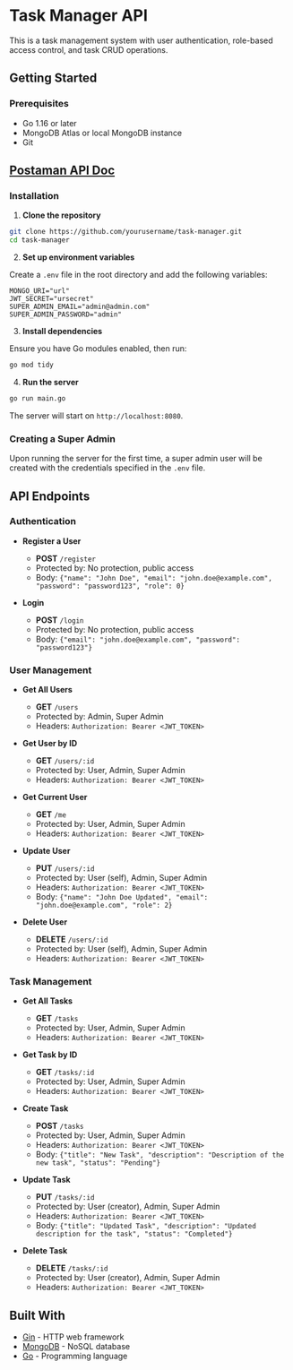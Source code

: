 # Task Manager API

This is a task management system with user authentication, role-based access control, and task CRUD operations.

## Getting Started

### Prerequisites

- Go 1.16 or later
- MongoDB Atlas or local MongoDB instance
- Git

## [Postaman API Doc](https://documenter.getpostman.com/view/20213080/2sA3rzLD74)

### Installation

1. **Clone the repository**

```bash
git clone https://github.com/yourusername/task-manager.git
cd task-manager
```

2. **Set up environment variables**

Create a `.env` file in the root directory and add the following variables:

```env
MONGO_URI="url"
JWT_SECRET="ursecret"
SUPER_ADMIN_EMAIL="admin@admin.com"
SUPER_ADMIN_PASSWORD="admin"
```

3. **Install dependencies**

Ensure you have Go modules enabled, then run:

```bash
go mod tidy
```

4. **Run the server**

```bash
go run main.go
```

The server will start on `http://localhost:8080`.

### Creating a Super Admin

Upon running the server for the first time, a super admin user will be created with the credentials specified in the `.env` file.

## API Endpoints

### Authentication

- **Register a User**
  - **POST** `/register`
  - Protected by: No protection, public access
  - Body: `{"name": "John Doe", "email": "john.doe@example.com", "password": "password123", "role": 0}`

- **Login**
  - **POST** `/login`
  - Protected by: No protection, public access
  - Body: `{"email": "john.doe@example.com", "password": "password123"}`

### User Management

- **Get All Users**
  - **GET** `/users`
  - Protected by: Admin, Super Admin
  - Headers: `Authorization: Bearer <JWT_TOKEN>`

- **Get User by ID**
  - **GET** `/users/:id`
  - Protected by: User, Admin, Super Admin
  - Headers: `Authorization: Bearer <JWT_TOKEN>`

- **Get Current User**
  - **GET** `/me`
  - Protected by: User, Admin, Super Admin
  - Headers: `Authorization: Bearer <JWT_TOKEN>`

- **Update User**
  - **PUT** `/users/:id`
  - Protected by: User (self), Admin, Super Admin
  - Headers: `Authorization: Bearer <JWT_TOKEN>`
  - Body: `{"name": "John Doe Updated", "email": "john.doe@example.com", "role": 2}`

- **Delete User**
  - **DELETE** `/users/:id`
  - Protected by: User (self), Admin, Super Admin
  - Headers: `Authorization: Bearer <JWT_TOKEN>`

### Task Management

- **Get All Tasks**
  - **GET** `/tasks`
  - Protected by: User, Admin, Super Admin
  - Headers: `Authorization: Bearer <JWT_TOKEN>`

- **Get Task by ID**
  - **GET** `/tasks/:id`
  - Protected by: User, Admin, Super Admin
  - Headers: `Authorization: Bearer <JWT_TOKEN>`

- **Create Task**
  - **POST** `/tasks`
  - Protected by: User, Admin, Super Admin
  - Headers: `Authorization: Bearer <JWT_TOKEN>`
  - Body: `{"title": "New Task", "description": "Description of the new task", "status": "Pending"}`

- **Update Task**
  - **PUT** `/tasks/:id`
  - Protected by: User (creator), Admin, Super Admin
  - Headers: `Authorization: Bearer <JWT_TOKEN>`
  - Body: `{"title": "Updated Task", "description": "Updated description for the task", "status": "Completed"}`

- **Delete Task**
  - **DELETE** `/tasks/:id`
  - Protected by: User (creator), Admin, Super Admin
  - Headers: `Authorization: Bearer <JWT_TOKEN>`


## Built With

- [Gin](https://github.com/gin-gonic/gin) - HTTP web framework
- [MongoDB](https://www.mongodb.com/) - NoSQL database
- [Go](https://golang.org/) - Programming language
